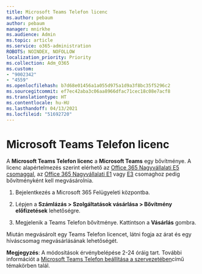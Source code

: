 ```yaml
---
title: Microsoft Teams Telefon licenc
ms.author: pebaum
author: pebaum
manager: mnirkhe
ms.audience: Admin
ms.topic: article
ms.service: o365-administration
ROBOTS: NOINDEX, NOFOLLOW
localization_priority: Priority
ms.collection: Adm_O365
ms.custom:
- "9002342"
- "4559"
ms.openlocfilehash: b7d68e01456a1a055d975a1d9a3f8bc35f5296c2
ms.sourcegitcommit: ef7ec42aba3c06aa8966dfac71cec18c08e7acf8
ms.translationtype: HT
ms.contentlocale: hu-HU
ms.lasthandoff: 04/13/2021
ms.locfileid: "51692720"
---
```

# <a name="microsoft-teams-phone-license"></a>Microsoft Teams Telefon licenc

A **Microsoft Teams Telefon licenc** a **Microsoft Teams** egy bővítménye. A licenc alapértelmezés szerint elérhető az [Office 365 Nagyvállalati E5 csomaggal](https://www.microsoft.com/microsoft-365/business/office-365-enterprise-e5-business-software?rtc=1&activetab=pivot%3aoverviewtab), az [Office 365 Nagyvállalati E1](https://products.office.com/business/office-365-enterprise-e1-business-software) vagy [E3](https://products.office.com/business/office-365-enterprise-e3-business-software) csomaghoz pedig bővítményként kell megvásárolnia.

1. Bejelentkezés a Microsoft 365 Felügyeleti központba.

2. Lépjen a **Számlázás > Szolgáltatások vásárlása > Bővítmény előfizetések** lehetőségre. 

3. Megjelenik a Teams Telefon bővítménye. Kattintson a **Vásárlás** gombra.

Miután megvásárolt egy Teams Telefon licencet, látni fogja az árat és egy híváscsomag megvásárlásának lehetőségét.

**Megjegyzés**: A módosítások érvénybelépése 2-24 óráig tart. További információt a [Microsoft Teams Telefon beállítása a szervezetében](https://docs.microsoft.com/MicrosoftTeams/setting-up-your-phone-system)című témakörben talál. 

